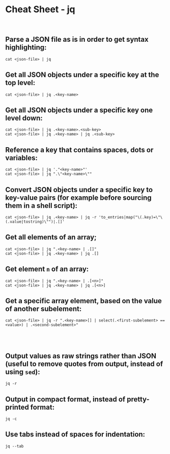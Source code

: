 # Cheat Sheet - jq

<br>

## Parse a JSON file as is in order to get syntax highlighting:
```shell
cat <json-file> | jq
```

## Get all JSON objects under a specific key at the top level:
```shell
cat <json-file> | jq .<key-name>
```

## Get all JSON objects under a specific key one level down:
```shell
cat <json-file> | jq .<key-name>.<sub-key>
cat <json-file> | jq .<key-name> | jq .<sub-key>
```

## Reference a key that contains spaces, dots or variables:
```shell
cat <json-file> | jq '."<key-name>"'
cat <json-file> | jq ".\"<key-name>\""
```

## Convert JSON objects under a specific key to key-value pairs (for example before sourcing them in a shell script):
```shell
cat <json-file> | jq .<key-name> | jq -r 'to_entries|map("\(.key)=\"\(.value|tostring)\"")|.[]'
```

## Get all elements of an array;
```shell
cat <json-file> | jq ".<key-name> | .[]"
cat <json-file> | jq .<key-name> | jq .[]
```

## Get element `n` of an array:
```shell
cat <json-file> | jq ".<key-name> | .[<n>]"
cat <json-file> | jq .<key-name> | jq .[<n>]
```

## Get a specific array element, based on the value of another subelement:
```shell
cat <json-file> | jq -r ".<key-name>[] | select(.<first-subelement> == <value>) | .<second-subelement>"
```

<br><br>

## Output values as raw strings rather than JSON (useful to remove quotes from output, instead of using `sed`):
```shell
jq -r
```

## Output in compact format, instead of pretty-printed format:
```shell
jq -c
```

## Use tabs instead of spaces for indentation:
```shell
jq --tab
```